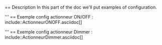 == Description
In this part of the doc we'll put examples of configuration.

'''
== Exemple config actionneur ON/OFF :
include::ActionneurONOFF.asciidoc[]

'''
== Exemple config actionneur Dimmer :
include::ActionneurDimmer.asciidoc[]